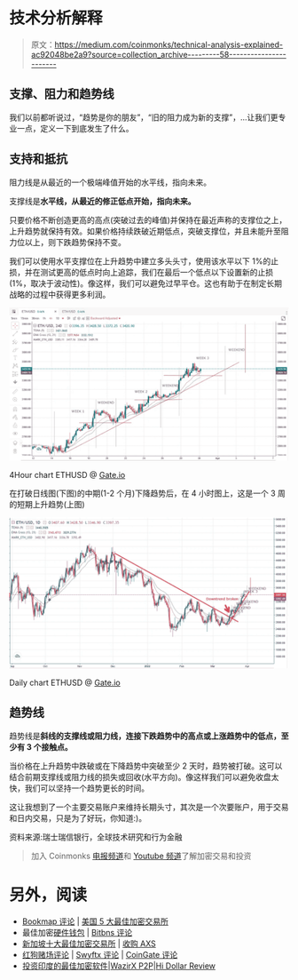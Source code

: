 # 技术分析解释

> 原文：<https://medium.com/coinmonks/technical-analysis-explained-ac92048be2a9?source=collection_archive---------58----------------------->

## 支撑、阻力和趋势线

我们以前都听说过，“趋势是你的朋友”，“旧的阻力成为新的支撑”，…让我们更专业一点，定义一下到底发生了什么。

## 支持和抵抗

阻力线是从最近的一个极端峰值开始的水平线，指向未来。

支撑线是**水平线，从最近的修正低点开始，指向未来。**

只要价格不断创造更高的高点(突破过去的峰值)并保持在最近声称的支撑位之上，上升趋势就保持有效。如果价格持续跌破近期低点，突破支撑位，并且未能升至阻力位以上，则下跌趋势保持不变。

我们可以使用水平支撑位在上升趋势中建立多头头寸，使用该水平以下 1%的止损，并在测试更高的低点时向上追踪，我们在最后一个低点以下设置新的止损(1%，取决于波动性)。像这样，我们可以避免过早平仓。这也有助于在制定长期战略的过程中获得更多利润。

![](img/09f6896a061443e543745bf06293abed.png)

4Hour chart ETHUSD @ [Gate.io](https://www.gate.io/futures_trade/btc/ETH_USD)

在打破日线图(下图)的中期(1-2 个月)下降趋势后，在 4 小时图上，这是一个 3 周的短期上升趋势(上图)

![](img/d9aa154599cd6b12b457c22821ae9f4d.png)

Daily chart ETHUSD @ [Gate.io](https://www.gate.io/futures_trade/btc/ETH_USD)

## 趋势线

趋势线是**斜线的支撑线或阻力线，连接下跌趋势中的高点或上涨趋势中的低点，至少有 3 个接触点。**

当价格在上升趋势中跌破或在下降趋势中突破至少 2 天时，趋势被打破。这可以结合前期支撑线或阻力线的损失或回收(水平方向)。像这样我们可以避免收盘太快，我们可以坚持一个趋势更长的时间。

这让我想到了一个主要交易账户来维持长期头寸，其次是一个次要账户，用于交易和日内交易，只是为了好玩，你知道:)。

资料来源:瑞士瑞信银行，全球技术研究和行为金融

> 加入 Coinmonks [电报频道](https://t.me/coincodecap)和 [Youtube 频道](https://www.youtube.com/c/coinmonks/videos)了解加密交易和投资

# 另外，阅读

*   [Bookmap 评论](https://coincodecap.com/bookmap-review-2021-best-trading-software) | [美国 5 大最佳加密交易所](https://coincodecap.com/crypto-exchange-usa)
*   最佳加密[硬件钱包](/coinmonks/hardware-wallets-dfa1211730c6) | [Bitbns 评论](/coinmonks/bitbns-review-38256a07e161)
*   [新加坡十大最佳加密交易所](https://coincodecap.com/crypto-exchange-in-singapore) | [收购 AXS](https://coincodecap.com/buy-axs-token)
*   [红狗赌场评论](https://coincodecap.com/red-dog-casino-review) | [Swyftx 评论](https://coincodecap.com/swyftx-review) | [CoinGate 评论](https://coincodecap.com/coingate-review)
*   [投资印度的最佳加密软件](https://coincodecap.com/best-crypto-to-invest-in-india-in-2021)|[WazirX P2P](https://coincodecap.com/wazirx-p2p)|[Hi Dollar Review](https://coincodecap.com/hi-dollar-review)